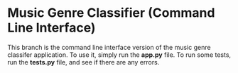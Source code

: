 # Music Genre Classifier (Command Line Interface)

This branch is the command line interface version of the music genre classifer application. To use it, simply run the **app.py** file. To run some tests, run the **tests.py** file, and see if there are any errors.
